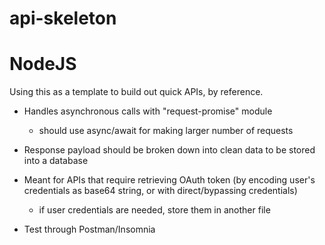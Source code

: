 # api-skeleton
# NodeJS
Using this as a template to build out quick APIs, by reference.

  - Handles asynchronous calls with "request-promise" module
  
    - should use async/await for making larger number of requests
    
  - Response payload should be broken down into clean data to be stored into a database
  
  - Meant for APIs that require retrieving OAuth token (by encoding user's credentials as base64 string, or with direct/bypassing credentials)
    - if user credentials are needed, store them in another file 
  
  - Test through Postman/Insomnia
   
  
